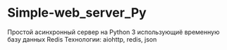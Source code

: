 # Simple-web_server_Py

Простой асинхронный сервер на Python 3 использующиё временную базу данных Redis
Технологии: aiohttp, redis, json
